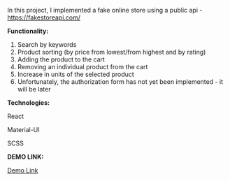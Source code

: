 In this project, I implemented a fake online store using a public api - https://fakestoreapi.com/

<b>Functionality:</b>

1. Search by keywords
2. Product sorting (by price from lowest/from highest and by rating)
3. Adding the product to the cart
4. Removing an individual product from the cart
5. Increase in units of the selected product
6. Unfortunately, the authorization form has not yet been implemented - it will be later

<b>Technologies:</b>

React

Material-UI

SCSS

<b>DEMO LINK:</b>

<a href="https://noname-6hjn.onrender.com">Demo Link</a>
